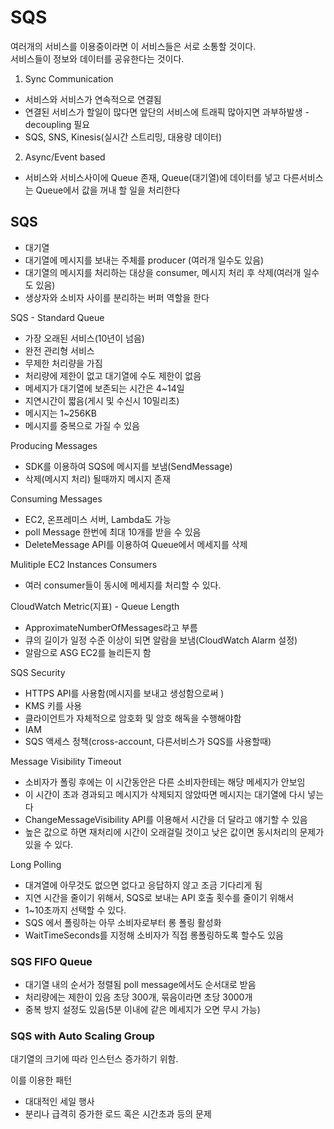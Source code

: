 # SQS

여러개의 서비스를 이용중이라면 이 서비스들은 서로 소통할 것이다.  
서비스들이 정보와 데이터를 공유한다는 것이다.  

1. Sync Communication
  - 서비스와 서비스가 연속적으로 연결됨
  - 연결된 서비스가 할일이 많다면 앞단의 서비스에 트래픽 많아지면 과부하발생 - decoupling 필요
  - SQS, SNS, Kinesis(실시간 스트리밍, 대용량 데이터)
2. Async/Event based
  - 서비스와 서비스사이에 Queue 존재, Queue(대기열)에 데이터를 넣고 다른서비스는 Queue에서 값을 꺼내 할 일을 처리한다

## SQS
- 대기열
- 대기열에 메시지를 보내는 주체를 producer (여러개 일수도 있음)
- 대기열의 메시지를 처리하는 대상을 consumer, 메시지 처리 후 삭제(여러개 일수도 있음)
- 생상자와 소비자 사이를 분리하는 버퍼 역할을 한다

SQS - Standard Queue
- 가장 오래된 서비스(10년이 넘음)
- 완전 관리형 서비스
- 무제한 처리량을 가짐
- 처리량에 제한이 없고 대기열에 수도 제한이 없음
- 메세지가 대기열에 보존되는 시간은 4~14일
- 지연시간이 짧음(게시 및 수신시 10밀리초)
- 메시지는 1~256KB
- 메시지를 중복으로 가질 수 있음

Producing Messages
- SDK를 이용하여 SQS에 메시지를 보냄(SendMessage)
- 삭제(메시지 처리) 될때까지 메시지 존재

Consuming Messages
- EC2, 온프레미스 서버, Lambda도 가능
- poll Message 한번에 최대 10개를 받을 수 있음
- DeleteMessage API를 이용하여 Queue에서 메세지를 삭제

Mulitiple EC2 Instances Consumers
- 여러 consumer들이 동시에 메세지를 처리할 수 있다.

CloudWatch Metric(지표) - Queue Length
- ApproximateNumberOfMessages라고 부름
- 큐의 길이가 일정 수준 이상이 되면 알람을 보냄(CloudWatch Alarm 설정)
- 알람으로 ASG EC2를 늘리든지 함  

SQS Security
- HTTPS API를 사용함(메시지를 보내고 생성함으로써 )
- KMS 키를 사용
- 클라이언트가 자체적으로 암호화 및 암호 해독을 수행해야함
- IAM
- SQS 액세스 정책(cross-account, 다른서비스가 SQS를 사용할때)


Message Visibility Timeout
- 소비자가 폴링 후에는 이 시간동안은 다른 소비자한테는 해당 메세지가 안보임
- 이 시간이 초과 경과되고 메시지가 삭제되지 않았따면 메시지는 대기열에 다시 넣는다
- ChangeMessageVisibility API를 이용해서 시간을 더 달라고 얘기할 수 있음
- 높은 값으로 하면 재처리에 시간이 오래걸릴 것이고 낮은 값이면 동시처리의 문제가 있을 수 있다.  

Long Polling
- 대겨열에 아무것도 없으면 없다고 응답하지 않고 조금 기다리게 됨
- 지연 시간을 줄이기 위해서, SQS로 보내는 API 호출 횟수를 줄이기 위해서
- 1~10초까지 선택할 수 있다.
- SQS 에서 폴링하는 아무 소비자로부터 롱 폴링 활성화
- WaitTimeSeconds를 지정해 소비자가 직접 롱폴링하도록 할수도 있음

### SQS FIFO Queue
- 대기열 내의 순서가 정렬됨 poll message에서도 순서대로 받음
- 처리량에는 제한이 있음 초당 300개, 묶음이라면 초당 3000개
- 중복 방지 설정도 있음(5분 이내에 같은 메세지가 오면 무시 가능)


### SQS with Auto Scaling Group
대기열의 크기에 따라 인스턴스 증가하기 위함.

이를 이용한 패턴
- 대대적인 세일 행사
- 분리나 급격히 증가한 로드 혹은 시간초과 등의 문제